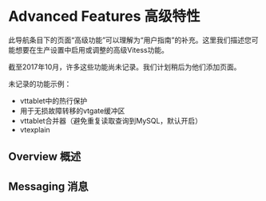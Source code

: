 # Advanced Features 高级特性
此导航条目下的页面“高级功能”可以理解为“用户指南”的补充。这里我们描述您可能想要在生产设置中启用或调整的高级Vitess功能。

截至2017年10月，许多这些功能尚未记录。我们计划稍后为他们添加页面。

未记录的功能示例：

- vttablet中的热行保护
- 用于无损故障转移的vtgate缓冲区
- vttablet合并器（避免重复读取查询到MySQL，默认开启）
- vtexplain

## Overview 概述
## Messaging 消息
